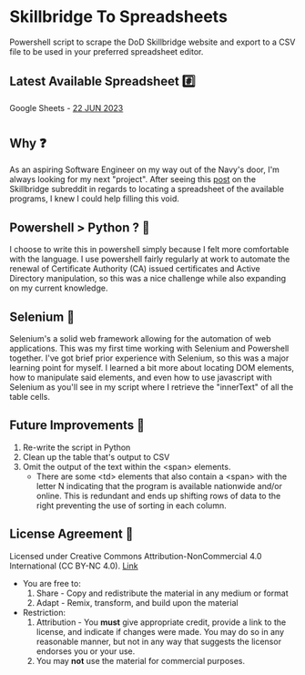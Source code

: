 # Skillbridge To Spreadsheets
 Powershell script to scrape the DoD Skillbridge website and export to a CSV file to be used in your preferred spreadsheet editor.

## Latest Available Spreadsheet :hash:
Google Sheets - [22 JUN 2023](https://docs.google.com/spreadsheets/d/1vUvQGKiBTDs6KNwdYSrNpPY_ouG8f7RHZ8w0IOcV0YI/edit?usp=sharing)
#
## Why :question:
As an aspiring Software Engineer on my way out of the Navy's door, I'm always looking for my next "project". After seeing this [post](https://www.reddit.com/r/SkillBridge/comments/1463nip/any_way_to_download_skillbridge_locations_table/) on the Skillbridge subreddit in regards to locating a spreadsheet of the available programs, I knew I could help filling this void.

## Powershell > Python ? :snake:
I choose to write this in powershell simply because I felt more comfortable with the language. I use powershell fairly regularly at work to automate the renewal of Certificate Authority (CA) issued certificates and Active Directory manipulation, so this was a nice challenge while also expanding on my current knowledge.

## Selenium :brain:
Selenium's a solid web framework allowing for the automation of web applications. This was my first time working with Selenium and Powershell together. I've got brief prior experience with Selenium, so this was a major learning point for myself. I learned a bit more about locating DOM elements, how to manipulate said elements, and even how to use javascript with Selenium as you'll see in my script where I retrieve the "innerText" of all the table cells.

## Future Improvements :pencil:
1. Re-write the script in Python
2. Clean up the table that's output to CSV
3. Omit the output of the text within the \<span> elements.
    - There are some \<td> elements that also contain a \<span> with the letter N indicating that the program is available nationwide and/or online. This is redundant and ends up shifting rows of data to the right preventing the use of sorting in each column.

## License Agreement :page_with_curl:
Licensed under Creative Commons Attribution-NonCommercial 4.0 International (CC BY-NC 4.0). [Link](.\LICENSE)
- You are free to:
    1. Share - Copy and redistribute the material in any medium or format
    2. Adapt - Remix, transform, and build upon the material
- Restriction:
    1. Attribution - You <b>must</b> give appropriate credit, provide a link to the license, and indicate if changes were made. You may do so in any reasonable manner, but not in any way that suggests the licensor endorses you or your use.
    2. You may <b>not</b> use the material for commercial purposes.
